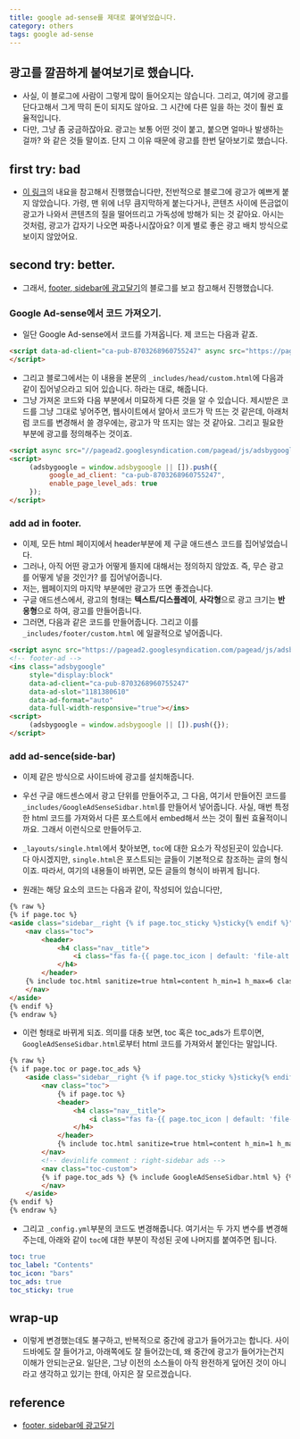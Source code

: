 ```yaml
---
title: google ad-sense를 제대로 붙여넣었습니다.
category: others
tags: google ad-sense
---
```


## 광고를 깔끔하게 붙여보기로 했습니다.

- 사실, 이 블로그에 사람이 그렇게 많이 들어오지는 않습니다. 그리고, 여기에 광고를 단다고해서 그게 딱히 돈이 되지도 않아요. 그 시간에 다른 일을 하는 것이 훨씬 효율적입니다. 
- 다만, 그냥 좀 궁금하잖아요. 광고는 보통 어떤 것이 붙고, 붙으면 얼마나 발생하는걸까? 와 같은 것들 말이죠. 단지 그 이유 때문에 광고를 한번 달아보기로 했습니다. 

## first try: bad

- [이 링크](https://shryu8902.github.io/jekyll/adsense/)의 내요을 참고해서 진행했습니다만, 전반적으로 블로그에 광고가 예쁘게 붙지 않았습니다. 가령, 맨 위에 너무 큼지막하게 붙는다거나, 콘텐츠 사이에 뜬금없이 광고가 나와서 콘텐츠의 질을 떨어뜨리고 가독성에 방해가 되는 것 같아요. 아시는 것처럼, 광고가 갑자기 나오면 짜증나시잖아요? 이게 별로 좋은 광고 배치 방식으로 보이지 않았어요. 

## second try: better.

- 그래서, [footer, sidebar에 광고달기](https://devinlife.com/howto%20github%20pages/adsense/)의 블로그를 보고 참고해서 진행했습니다. 

### Google Ad-sense에서 코드 가져오기.

- 일단 Google Ad-sense에서 코드를 가져옵니다. 제 코드는 다음과 같죠. 

```html
<script data-ad-client="ca-pub-8703268960755247" async src="https://pagead2.googlesyndication.com/pagead/js/adsbygoogle.js">
</script>
```

- 그리고 블로그에서는 이 내용을 본문의 `_includes/head/custom.html`에 다음과 같이 집어넣으라고 되어 있습니다. 하라는 대로, 해줍니다.
- 그냥 가져온 코드와 다음 부분에서 미묘하게 다른 것을 알 수 있습니다. 제시받은 코드를 그냥 그대로 넣어주면, 웹사이트에서 알아서 코드가 막 뜨는 것 같은데, 아래처럼 코드를 변경해서 쓸 경우에는, 광고가 막 뜨지는 않는 것 같아요. 그리고 필요한 부분에 광고를 정의해주는 것이죠.

```html 
<script async src="//pagead2.googlesyndication.com/pagead/js/adsbygoogle.js"></script>
<script>
     (adsbygoogle = window.adsbygoogle || []).push({
          google_ad_client: "ca-pub-8703268960755247",
          enable_page_level_ads: true
     });
</script>
```

### add ad in footer. 

- 이제, 모든 html 페이지에서 header부분에 제 구글 애드센스 코드를 집어넣었습니다. 
- 그러나, 아직 어떤 광고가 어떻게 뜰지에 대해서는 정의하지 않았죠. 즉, 무슨 광고를 어떻게 넣을 것인가? 를 집어넣어줍니다.
- 저는, 웹페이지의 마지막 부분에만 광고가 뜨면 좋겠습니다. 
- 구글 애드센스에서, 광고의 형태는 **텍스트/디스플레이**, **사각형**으로 광고 크기는 **반응형**으로 하여, 광고를 만들어줍니다. 
- 그러면, 다음과 같은 코드를 만들어줍니다. 그리고 이를 `_includes/footer/custom.html` 에 일괄적으로 넣어줍니다.

```html 
<script async src="https://pagead2.googlesyndication.com/pagead/js/adsbygoogle.js"></script>
<!-- footer-ad -->
<ins class="adsbygoogle"
     style="display:block"
     data-ad-client="ca-pub-8703268960755247"
     data-ad-slot="1181380610"
     data-ad-format="auto"
     data-full-width-responsive="true"></ins>
<script>
     (adsbygoogle = window.adsbygoogle || []).push({});
</script>
```

### add ad-sence(side-bar)

- 이제 같은 방식으로 사이드바에 광고를 설치해줍니다. 
- 우선 구글 애드센스에서 광고 단위를 만들어주고, 그 다음, 여기서 만들어진 코드를 `_includes/GoogleAdSenseSidbar.html`를 만들어서 넣어줍니다. 사실, 매번 특정한 html 코드를 가져와서 다른 포스트에서 embed해서 쓰는 것이 훨씬 효율적이니까요. 그래서 이런식으로 만들어두고. 
- `_layouts/single.html`에서 찾아보면, `toc`에 대한 요소가 작성된곳이 있습니다. 다 아시겠지만, `single.html`은 포스트되는 글들이 기본적으로 참조하는 글의 형식이죠. 따라서, 여기의 내용들이 바뀌면, 모든 글들의 형식이 바뀌게 됩니다.

- 원래는 해당 요소의 코드는 다음과 같이, 작성되어 있습니다만, 

```html 
{% raw %}
{% if page.toc %}
<aside class="sidebar__right {% if page.toc_sticky %}sticky{% endif %}">
    <nav class="toc">
        <header>
            <h4 class="nav__title">
                <i class="fas fa-{{ page.toc_icon | default: 'file-alt' }}"></i> {{ page.toc_label | default: site.data.ui-text[site.locale].toc_label | default: "On this page" 
            </h4>
        </header>
    {% include toc.html sanitize=true html=content h_min=1 h_max=6 class="toc__menu" %}
    </nav>
</aside>
{% endif %}
{% endraw %}
```

- 이런 형태로 바뀌게 되죠. 의미를 대충 보면, toc 혹은 toc_ads가 트루이면, `GoogleAdSenseSidbar.html`로부터 html 코드를 가져와서 붙인다는 말입니다. 

```html
{% raw %}
{% if page.toc or page.toc_ads %}
    <aside class="sidebar__right {% if page.toc_sticky %}sticky{% endif %}">
        <nav class="toc">
            {% if page.toc %}
            <header>
                <h4 class="nav__title">
                    <i class="fas fa-{{ page.toc_icon | default: 'file-alt' }}"></i> {{ page.toc_label | default: site.data.ui-text[site.locale].toc_label }}
                </h4>
            </header>
            {% include toc.html sanitize=true html=content h_min=1 h_max=6 class="toc__menu" %} {%  endif %}
        </nav>
        <!-- devinlife comment : right-sidebar ads -->
        <nav class="toc-custom">
        {% if page.toc_ads %} {% include GoogleAdSenseSidbar.html %} {% endif %}
        </nav>
    </aside>
{% endif %}
{% endraw %}
```

- 그리고 `_config.yml`부분의 코드도 변경해줍니다. 여기서는 두 가지 변수를 변경해주는데, 아래와 같이 `toc`에 대한 부분이 작성된 곳에 나머지를 붙여주면 됩니다. 

```yml
toc: true
toc_label: "Contents"
toc_icon: "bars"
toc_ads: true
toc_sticky: true
```

## wrap-up

- 이렇게 변경했는데도 불구하고, 반복적으로 중간에 광고가 들어가고는 합니다. 사이드바에도 잘 들어가고, 아래쪽에도 잘 들어갔는데, 왜 중간에 광고가 들어가는건지 이해가 안되는군요. 일단은, 그냥 이전의 소스들이 아직 완전하게 덮어진 것이 아니라고 생각하고 있기는 한데, 아지은 잘 모르겠습니다.


## reference

- [footer, sidebar에 광고달기](https://devinlife.com/howto%20github%20pages/adsense/)